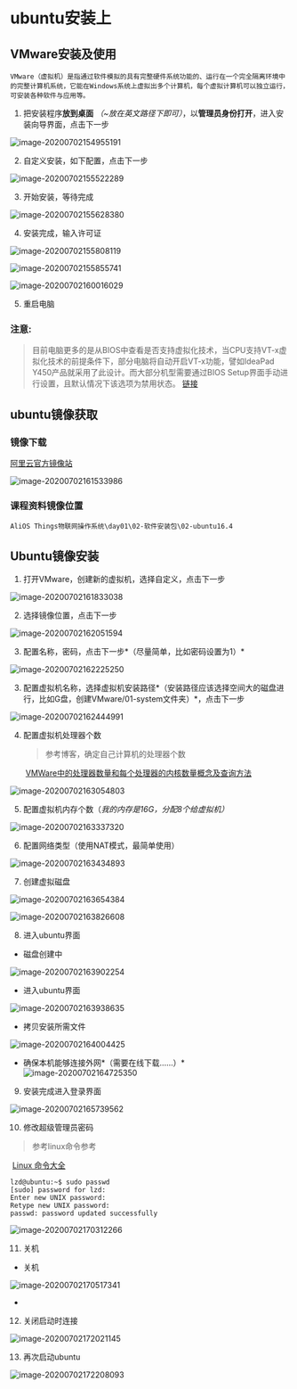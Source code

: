 # ubuntu安装上

## VMware安装及使用

```
VMware（虚拟机）是指通过软件模拟的具有完整硬件系统功能的、运行在一个完全隔离环境中的完整计算机系统，它能在Windows系统上虚拟出多个计算机，每个虚拟计算机可以独立运行，可安装各种软件与应用等。
```
1. 把安装程序**放到桌面** *（~放在英文路径下即可）*，以**管理员身份打开**，进入安装向导界面，点击下一步


![image-20200702154955191](04-ubuntu安装上.assets/image-20200702154955191.png)

2. 自定义安装，如下配置，点击下一步

![image-20200702155522289](04-ubuntu安装上.assets/image-20200702155522289.png)

3. 开始安装，等待完成

![image-20200702155628380](04-ubuntu安装上.assets/image-20200702155628380.png)

4. 安装完成，输入许可证

![image-20200702155808119](04-ubuntu安装上.assets/image-20200702155808119.png)

![image-20200702155855741](04-ubuntu安装上.assets/image-20200702155855741.png)

![image-20200702160016029](04-ubuntu安装上.assets/image-20200702160016029.png)

5. 重启电脑

### 注意:

>目前电脑更多的是从BIOS中查看是否支持虚拟化技术，当CPU支持VT-x虚拟化技术的前提条件下，部分电脑将自动开启VT-x功能，譬如IdeaPad Y450产品就采用了此设计。而大部分机型需要通过BIOS Setup界面手动进行设置，且默认情况下该选项为禁用状态。
[链接](http://robotrs.lenovo.com.cn/ZmptY2NtYW5hZ2Vy/p4data/Rdata/Rfiles/726.html)

## ubuntu镜像获取

### 镜像下载
[阿里云官方镜像站]()

![image-20200702161533986](04-ubuntu安装上.assets/image-20200702161533986.png)

### 课程资料镜像位置

```
AliOS Things物联网操作系统\day01\02-软件安装包\02-ubuntu16.4
```

## Ubuntu镜像安装

1. 打开VMware，创建新的虚拟机，选择自定义，点击下一步

![image-20200702161833038](04-ubuntu安装上.assets/image-20200702161833038.png)

2. 选择镜像位置，点击下一步

![image-20200702162051594](04-ubuntu安装上.assets/image-20200702162051594.png)

3. 配置名称，密码，点击下一步*（尽量简单，比如密码设置为1）*

![image-20200702162225250](04-ubuntu安装上.assets/image-20200702162225250.png)

3. 配置虚拟机名称，选择虚拟机安装路径*（安装路径应该选择空间大的磁盘进行，比如G盘，创建VMware/01-system文件夹）*，点击下一步

![image-20200702162444991](04-ubuntu安装上.assets/image-20200702162444991.png)

4. 配置虚拟机处理器个数

   > 参考博客，确定自己计算机的处理器个数

   ​	[VMWare中的处理器数量和每个处理器的内核数量概念及查询方法](https://blog.csdn.net/p1279030826/article/details/103044840)

![image-20200702163054803](04-ubuntu安装上.assets/image-20200702163054803.png)

5. 配置虚拟机内存个数（*我的内存是16G，分配8个给虚拟机）*

![image-20200702163337320](04-ubuntu安装上.assets/image-20200702163337320.png)

6. 配置网络类型（使用NAT模式，最简单使用）

![image-20200702163434893](04-ubuntu安装上.assets/image-20200702163434893.png)

7. 创建虚拟磁盘

![image-20200702163654384](04-ubuntu安装上.assets/image-20200702163654384.png)

![image-20200702163826608](04-ubuntu安装上.assets/image-20200702163826608.png)

8. 进入ubuntu界面

- 磁盘创建中

![image-20200702163902254](04-ubuntu安装上.assets/image-20200702163902254.png)

- 进入ubuntu界面

![image-20200702163938635](04-ubuntu安装上.assets/image-20200702163938635.png)

- 拷贝安装所需文件

![image-20200702164004425](04-ubuntu安装上.assets/image-20200702164004425.png)

- 确保本机能够连接外网*（需要在线下载......）*
![image-20200702164725350](04-ubuntu安装上.assets/image-20200702164725350.png)

9. 安装完成进入登录界面

![image-20200702165739562](04-ubuntu安装上.assets/image-20200702165739562.png)

10. 修改超级管理员密码

> 参考linux命令参考

​		[Linux 命令大全](https://www.runoob.com/linux/linux-command-manual.html)

```shell
lzd@ubuntu:~$ sudo passwd
[sudo] password for lzd: 
Enter new UNIX password: 
Retype new UNIX password: 
passwd: password updated successfully
```

![image-20200702170312266](04-ubuntu安装上.assets/image-20200702170312266.png)

11. 关机

- 关机

![image-20200702170517341](04-ubuntu安装上.assets/image-20200702170517341.png)

- 

12. 关闭启动时连接

![image-20200702172021145](04-ubuntu安装上.assets/image-20200702172021145.png)

13. 再次启动ubuntu

![image-20200702172208093](04-ubuntu安装上.assets/image-20200702172208093.png)